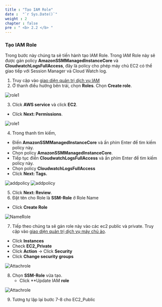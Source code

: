 ```yaml
---
title : "Tạo IAM Role"
date :  "`r Sys.Date()`" 
weight : 2 
chapter : false
pre : " <b> 2.2 </b> "
---
```


### Tạo IAM Role

Trong bước này chúng ta sẽ tiến hành tạo IAM Role. Trong IAM Role này sẽ được gán policy **AmazonSSMManagedInstanceCore** và **CloudwatchLogsFullAccess**, đây là policy cho phép máy chủ EC2 có thể giao tiếp với Session Manager và Cloud Watch log.

1. Truy cập vào [giao diện quản trị dịch vụ IAM](https://console.aws.amazon.com/iamv2/)
2. Ở thanh điều hướng bên trái, chọn  **Roles**. Chọn  **Create role**.

![role1](/images/2.prerequisite/039-iamrole.png)


3. Click **AWS service** và click **EC2**. 
  + Click **Next: Permissions**.  

![role1](/images/2.prerequisite/040-iamrole.png)

4. Trong thanh tìm kiếm, 
  + Điền **AmazonSSMManagedInstanceCore** và ấn phím Enter để tìm kiếm policy này.
  + Chọn policy **AmazonSSMManagedInstanceCore**.
  + Tiếp tục điền **CloudwatchLogsFullAccess** và ấn phím Enter để tìm kiếm policy này.
  + Chọn policy **CloudwatchLogsFullAccess**
  + Click **Next: Tags.**

![addpolicy](/images/2.prerequisite/041-iamrole.png)
![addpolicy](/images/2.prerequisite/042-iamrole.png)

5. Click **Next: Review**.
6. Đặt tên cho Role là **SSM-Role** ở Role Name  
  + Click **Create Role**

![NameRole](/images/2.prerequisite/043-iamrole.png)

7. Tiếp theo chúng ta sẽ gán role này vào các ec2 public và private. Truy cập vào [giao diện quản trị dịch vụ máy chủ ảo](https://ap-southeast-1.console.aws.amazon.com/ec2).
  + Click **Instances**
  + Check **EC2_Private**
  + Click **Action** -> Click **Security**
  + Click **Change security groups**

![Attachrole](/images/2.prerequisite/044-iamrole.png)

8. Chọn **SSM-Role** vừa tạo.
   + Click **Update IAM **role**

![Attachrole](/images/2.prerequisite/045-iamrole.png)

9. Tương tự lập lại bước 7-8 cho EC2_Public